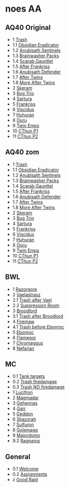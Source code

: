 # noes AA

## AQ40 Original

* 1 [Trash](aq40_orig/1._Trash.txt)
* 1.1 [Obsidian Eradicator](aq40_orig/1.1_ObsidianEradicator.txt)
* 1.2 [Anubisath Sentinels](aq40_orig/1.2_AnubisathSentinels.txt)
* 1.3 [Brainwasher Packs](aq40_orig/1.3_BrainwasherPacks.txt)
* 1.4 [Scarab Gauntlet](aq40_orig/1.4_ScarabGauntlet.txt)
* 1.5 [After Frankriss](aq40_orig/1.5_AfterFrankriss.txt)
* 1.6 [Anubisath Defender](aq40_orig/1.6_AnubisathDefender.txt)
* 1.7 [After Twins](aq40_orig/1.7_AfterTwins.txt)
* 1.8 [More After Twins](aq40_orig/1.8_MoreAfterTwins.txt)
* 2 [Skeram](aq40_orig/2._The_Prophet_Skeram.txt)
* 3 [Bug Trio](aq40_orig/3._Bug_Trio.txt)
* 4 [Sartura](aq40_orig/4._Battleguard_Sartura.txt)
* 5 [Frankriss](aq40_orig/5._Fankriss_the_Unyielding.txt)
* 6 [Viscidus](aq40_orig/6._Viscidus.txt)
* 7 [Huhuran](aq40_orig/7._Huhuran.txt)
* 8 [Ouru](aq40_orig/8._Ouro.txt)
* 9 [Twin Emps](aq40_orig/9._Twin_Emps.txt)
* 10 [CThun P1](aq40_orig/10._CThun_Phase_1.txt)
* 11 [CThun P2](aq40_orig/11._CThun_Phase_2.txt)

## AQ40 zom

* 1 [Trash](aq40_zom/1._Trash.txt)
* 1.1 [Obsidian Eradicator](aq40_zom/1.1_ObsidianEradicator.txt)
* 1.2 [Anubisath Sentinels](aq40_zom/1.2_AnibisathSentinels.txt)
* 1.3 [Brainwasher Packs](aq40_zom/1.3_BrainwasherPacks.txt)
* 1.4 [Scarab Gauntlet](aq40_zom/1.4_ScarabGauntlet.txt)
* 1.5 [After Frankriss](aq40_zom/1.5_AfterFrankriss.txt)
* 1.6 [Anubisath Defender](aq40_zom/1.6_AnubisathDefender.txt)
* 1.7 [After Twins](aq40_zom/1.7_AfterTwins.txt)
* 1.8 [More After Twins](aq40_zom/1.8_MoreAfterTwins.txt)
* 2 [Skeram](aq40_zom/2._The_Prophet_Skeram.txt)
* 3 [Bug Trio](aq40_zom/3._Bug_Trio.txt)
* 4 [Sartura](aq40_zom/4._Battleguard_Sartura.txt)
* 5 [Frankriss](aq40_zom/5._Fankriss_the_Unyielding.txt)
* 6 [Viscidus](aq40_zom/6._Viscidus.txt)
* 7 [Huhuran](aq40_zom/7._Huhuran.txt)
* 8 [Ouru](aq40_zom/8._Ouro.txt)
* 9 [Twin Emps](aq40_zom/9._Twin_Emps.txt)
* 10 [CThun P1](aq40_zom/10._CThun_Phase_1.txt)
* 11 [CThun P2](aq40_zom/11._CThun_Phase_2.txt)

## BWL

* 1 [Razorgore](bwl/1._razorgore.txt)
* 2 [Vaelastrasz](bwl/2._vaelastrasz.txt)
* 2.1 [Trash after Vael](bwl/2.1_trashAfterVael.txt)
* 2.2 [Suppression Room](bwl/2.2_suppressionRoom.txt)
* 3 [Broodlord](bwl/3._broodlord.txt)
* 3.1 [Trash after Broodlord](bwl/3.1_trashAfterBrood.txt)
* 4 [Firemaw](bwl/4._firemaw.txt)
* 4.1 [Trash before Ebonroc](bwl/4.1_trashBeforeEbonroc.txt)
* 5 [Ebonroc](bwl/5._ebonroc.txt)
* 6 [Flamegor](bwl/6._flamegor.txt)
* 7 [Chromaggus](bwl/7._chromaggus.txt)
* 8 [Nefarian](bwl/8._nefarian.txt)

## MC

* 0.1 [Tank targets](mc/0.1_tankTargets.txt)
* 0.2 [Trash firedamage](mc/0.2_trashFireDmg.txt)
* 0.3 [Trash NO firedamage](mc/0.3_trashNoFireDmg.txt)
* 1 [Lucifron](mc/1._lucifron.txt)
* 2 [Magmadar](mc/2._magmadar.txt)
* 3 [Gehennas](mc/3._gehennas.txt)
* 4 [Garr](mc/4._garr.txt)
* 5 [Geddon](mc/5._geddon.txt)
* 6 [Shazzrah](mc/6._shazzrah.txt)
* 7 [Sulfuron](mc/7._sulfuron.txt)
* 8 [Golemagg](mc/8._golemagg.txt)
* 9 [Majordomo](mc/9._majordomo.txt)
* 9.2 [Ragnaros](mc/9.2_ragnaros.txt)

## General

* 0.1 [Welcome](general/0.1_welcome.txt)
* 0.2 [Assignments](general/0.2_assignments.txt)
* z [Good Raid](general/z._goodRaid.txt)

